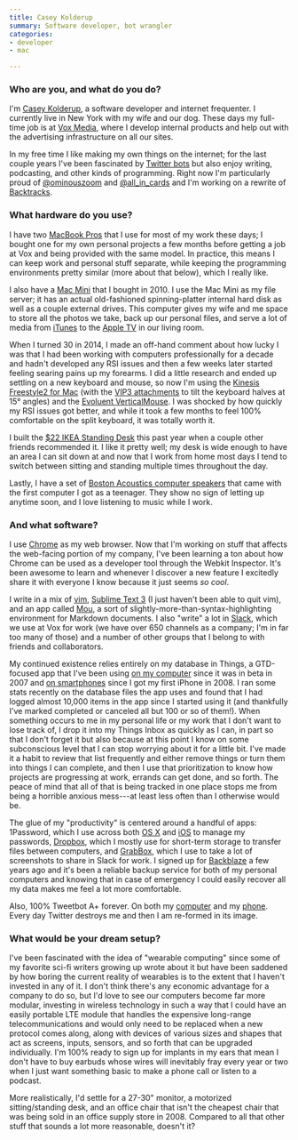 ```yaml
---
title: Casey Kolderup
summary: Software developer, bot wrangler
categories:
- developer
- mac

---
```


### Who are you, and what do you do?

I'm [Casey Kolderup](http://casey.kolderup.org/ "Casey's website."), a software developer and internet frequenter. I currently live in New York with my wife and our dog. These days my full-time job is at [Vox Media](http://www.voxmedia.com/ "The Vox Media website."), where I develop internal products and help out with the advertising infrastructure on all our sites.

In my free time I like making my own things on the internet; for the last couple years I've been fascinated by [Twitter bots](http://twitter.com/ckolderup/lists/bots-by-me "A Twitter list of Casey's bots.") but also enjoy writing, podcasting, and other kinds of programming. Right now I'm particularly proud of [@ominouszoom](http://twitter.com/ominouszoom "The @ominouszoom Twitter bot.") and [@all\_in\_cards](http://twitter.com/all_in_cards "The @all_in_cards Twitter bot.") and I'm working on a rewrite of [Backtracks][].

### What hardware do you use?

I have two [MacBook Pros][macbook-pro] that I use for most of my work these days; I bought one for my own personal projects a few months before getting a job at Vox and being provided with the same model. In practice, this means I can keep work and personal stuff separate, while keeping the programming environments pretty similar (more about that below), which I really like.

I also have a [Mac Mini][mac-mini] that I bought in 2010. I use the Mac Mini as my file server; it has an actual old-fashioned spinning-platter internal hard disk as well as a couple external drives. This computer gives my wife and me space to store all the photos we take, back up our personal files, and serve a lot of media from [iTunes][] to the [Apple TV][apple-tv] in our living room.

When I turned 30 in 2014, I made an off-hand comment about how lucky I was that I had been working with computers professionally for a decade and hadn't developed any RSI issues and then a few weeks later started feeling searing pains up my forearms. I did a little research and ended up settling on a new keyboard and mouse, so now I'm using the [Kinesis Freestyle2 for Mac][freestyle2-mac] (with the [VIP3 attachments][freestyle2-vip3] to tilt the keyboard halves at 15° angles) and the [Evoluent VerticalMouse][verticalmouse]. I was shocked by how quickly my RSI issues got better, and while it took a few months to feel 100% comfortable on the split keyboard, it was totally worth it.

I built the [$22 IKEA Standing Desk](http://iamnotaprogrammer.com/Ikea-Standing-desk-for-22-dollars.html "An article on building a cheap standing desk.") this past year when a couple other friends recommended it. I like it pretty well; my desk is wide enough to have an area I can sit down at and now that I work from home most days I tend to switch between sitting and standing multiple times throughout the day.

Lastly, I have a set of [Boston Acoustics computer speakers][ba635] that came with the first computer I got as a teenager. They show no sign of letting up anytime soon, and I love listening to music while I work.

### And what software?

I use [Chrome][] as my web browser. Now that I'm working on stuff that affects the web-facing portion of my company, I've been learning a ton about how Chrome can be used as a developer tool through the Webkit Inspector. It's been awesome to learn and whenever I discover a new feature I excitedly share it with everyone I know because it just seems *so cool*.

I write in a mix of [vim][], [Sublime Text 3][sublime-text] (I just haven't been able to quit vim), and an app called [Mou][], a sort of slightly-more-than-syntax-highlighting environment for Markdown documents. I also "write" a lot in [Slack][], which we use at Vox for work (we have over 650 channels as a company; I'm in far too many of those) and a number of other groups that I belong to with friends and collaborators.

My continued existence relies entirely on my database in Things, a GTD-focused app that I've been using [on my computer][things] since it was in beta in 2007 and [on smartphones][things-ios] since I got my first iPhone in 2008. I ran some stats recently on the database files the app uses and found that I had logged almost 10,000 items in the app since I started using it (and thankfully I've marked completed or canceled all but 100 or so of them!). When something occurs to me in my personal life or my work that I don't want to lose track of, I drop it into my Things Inbox as quickly as I can, in part so that I don't forget it but also because at this point I know on some subconscious level that I can stop worrying about it for a little bit. I've made it a habit to review that list frequently and either remove things or turn them into things I can complete, and then I use that prioritization to know how projects are progressing at work, errands can get done, and so forth. The peace of mind that all of that is being tracked in one place stops me from being a horrible anxious mess---at least less often than I otherwise would be.

The glue of my "productivity" is centered around a handful of apps: 1Password, which I use across both [OS X][1password] and [iOS][1password-ios] to manage my passwords, [Dropbox][], which I mostly use for short-term storage to transfer files between computers, and [GrabBox][], which I use to take a lot of screenshots to share in Slack for work. I signed up for [Backblaze][] a few years ago and it's been a reliable backup service for both of my personal computers and knowing that in case of emergency I could easily recover all my data makes me feel a lot more comfortable.

Also, 100% Tweetbot A+ forever. On both my [computer][tweetbot] and my [phone][tweetbot-ios]. Every day Twitter destroys me and then I am re-formed in its image.

### What would be your dream setup?

I've been fascinated with the idea of "wearable computing" since some of my favorite sci-fi writers growing up wrote about it but have been saddened by how boring the current reality of wearables is to the extent that I haven't invested in any of it. I don't think there's any economic advantage for a company to do so, but I'd love to see our computers become far more modular, investing in wireless technology in such a way that I could have an easily portable LTE module that handles the expensive long-range telecommunications and would only need to be replaced when a new protocol comes along, along with devices of various sizes and shapes that act as screens, inputs, sensors, and so forth that can be upgraded individually. I'm 100% ready to sign up for implants in my ears that mean I don't have to buy earbuds whose wires will inevitably fray every year or two when I just want something basic to make a phone call or listen to a podcast.

More realistically, I'd settle for a 27-30" monitor, a motorized sitting/standing desk, and an office chair that isn't the cheapest chair that was being sold in an office supply store in 2008. Compared to all that other stuff that sounds a lot more reasonable, doesn't it?

[apple-tv]: https://en.wikipedia.org/wiki/Apple_TV "A device for viewing media on a TV."
[ba635]: https://www.amazon.com/Boston-Acoustics-BA635-Multimedia-Computer/dp/B00005AR7M "A three piece computer speaker system."
[freestyle2-mac]: https://www.kinesis-ergo.com/shop/freestyle2-for-mac/ "An ergonomic keyboard."
[freestyle2-vip3]: https://www.kinesis-ergo.com/shop/freestyle2-vip3-accessory/ "Sloping accessories for the ergonomic keyboard."
[mac-mini]: https://www.apple.com/mac-mini/ "A small desktop computer."
[macbook-pro]: https://www.apple.com/macbook-pro/ "A laptop."
[verticalmouse]: https://www.evoluent.com/vm3w.html "A unique wireless mouse."
[1password-ios]: https://itunes.apple.com/us/app/1password-password-manager/id568903335 "Password storage software for the iPhone."
[1password]: https://1password.com "Password management software for Mac OS X."
[backblaze]: https://www.backblaze.com/cloud-backup.html "Online backup."
[backtracks]: http://www.backtracks.co/ "A service that sends you a weekly email reminder of music you've loved."
[chrome]: https://www.google.com/intl/en/chrome/browser/ "A WebKit-based browser, where each tab runs in its own thread."
[dropbox]: https://www.dropbox.com/ "Online syncing and storage."
[grabbox]: https://alternativeto.net/software/grabbox/ "Mac screenshot software based on DropBox."
[itunes]: https://www.apple.com/itunes/ "A jukebox application and online store."
[mou]: http://25.io/mou/ "A Markdown text editor for the Mac."
[slack]: https://slack.com/ "A collaboration service."
[sublime-text]: http://www.sublimetext.com/ "A coder's text editor."
[things-ios]: https://culturedcode.com/things/iphone/ "A popular task management application for the iPhone."
[things]: https://culturedcode.com/things/ "A task management application for the Mac."
[tweetbot-ios]: https://tapbots.com/tweetbot/ "A Twitter client for iOS."
[tweetbot]: https://tapbots.com/tweetbot/mac/ "A Twitter client for the Mac."
[vim]: https://www.vim.org/ "A command-line text editor."
